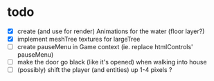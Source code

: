 # todo
- [x] create (and use for render) Animations for the water (floor layer?)
- [x] implement meshTree textures for largeTree
- [ ] create pauseMenu in Game context (ie. replace htmlControls' pauseMenu)
- [ ] make the door go black (like it's opened) when walking into house
- [ ] (possibly) shift the player (and entities) up 1-4 pixels ?